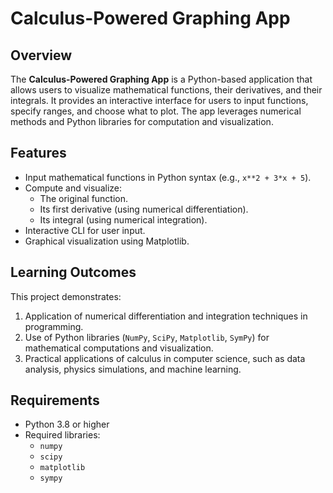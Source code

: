 # Calculus-Powered Graphing App

## Overview
The **Calculus-Powered Graphing App** is a Python-based application that allows users to visualize mathematical functions, their derivatives, and their integrals. It provides an interactive interface for users to input functions, specify ranges, and choose what to plot. The app leverages numerical methods and Python libraries for computation and visualization.

## Features
- Input mathematical functions in Python syntax (e.g., `x**2 + 3*x + 5`).
- Compute and visualize:
  - The original function.
  - Its first derivative (using numerical differentiation).
  - Its integral (using numerical integration).
- Interactive CLI for user input.
- Graphical visualization using Matplotlib.

## Learning Outcomes
This project demonstrates:
1. Application of numerical differentiation and integration techniques in programming.
2. Use of Python libraries (`NumPy`, `SciPy`, `Matplotlib`, `SymPy`) for mathematical computations and visualization.
3. Practical applications of calculus in computer science, such as data analysis, physics simulations, and machine learning.

## Requirements
- Python 3.8 or higher
- Required libraries:
  - `numpy`
  - `scipy`
  - `matplotlib`
  - `sympy`
